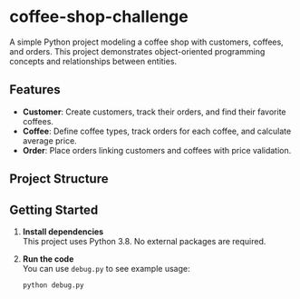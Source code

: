 # coffee-shop-challenge

A simple Python project modeling a coffee shop with customers, coffees, and orders. This project demonstrates object-oriented programming concepts and relationships between entities.

## Features

- **Customer**: Create customers, track their orders, and find their favorite coffees.
- **Coffee**: Define coffee types, track orders for each coffee, and calculate average price.
- **Order**: Place orders linking customers and coffees with price validation.

## Project Structure


## Getting Started

1. **Install dependencies**  
   This project uses Python 3.8. No external packages are required.

2. **Run the code**  
   You can use `debug.py` to see example usage:
   ```sh
   python debug.py

